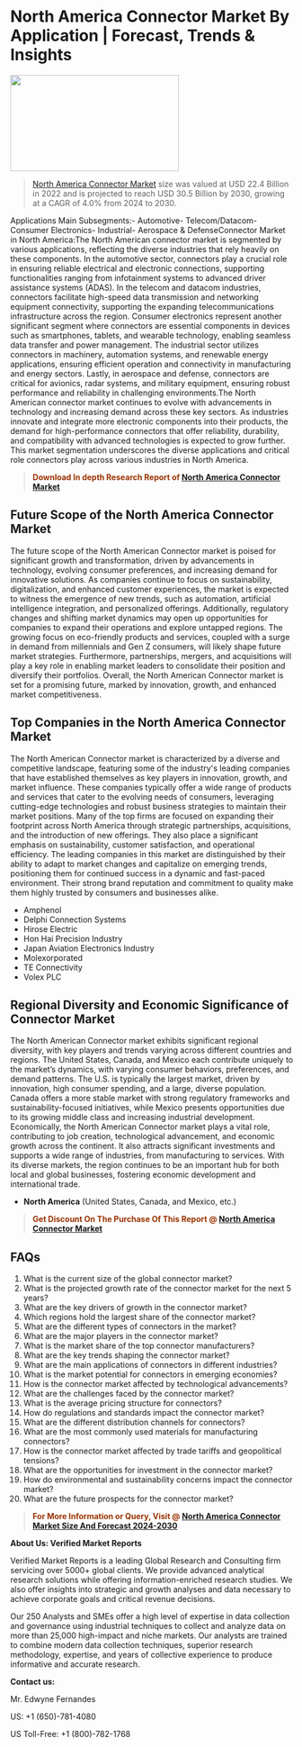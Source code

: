 <p><h1>North America Connector Market By Application | Forecast, Trends & Insights</h1><p><img class="aligncenter size-medium wp-image-105565" src="https://ffe5etoiles.com/wp-content/uploads/2025/01/MST7-300x171.png" alt="" width="300" height="171" /></p><blockquote><p><a href="https://www.verifiedmarketreports.com/download-sample/?rid=137938&utm_source=Github-NA&utm_medium=378" target="_blank">North America Connector Market</a> size was valued at USD 22.4 Billion in 2022 and is projected to reach USD 30.5 Billion by 2030, growing at a CAGR of 4.0% from 2024 to 2030.</p></blockquote>Applications Main Subsegments:- Automotive- Telecom/Datacom- Consumer Electronics- Industrial- Aerospace & DefenseConnector Market in North America:The North American connector market is segmented by various applications, reflecting the diverse industries that rely heavily on these components. In the automotive sector, connectors play a crucial role in ensuring reliable electrical and electronic connections, supporting functionalities ranging from infotainment systems to advanced driver assistance systems (ADAS). In the telecom and datacom industries, connectors facilitate high-speed data transmission and networking equipment connectivity, supporting the expanding telecommunications infrastructure across the region. Consumer electronics represent another significant segment where connectors are essential components in devices such as smartphones, tablets, and wearable technology, enabling seamless data transfer and power management. The industrial sector utilizes connectors in machinery, automation systems, and renewable energy applications, ensuring efficient operation and connectivity in manufacturing and energy sectors. Lastly, in aerospace and defense, connectors are critical for avionics, radar systems, and military equipment, ensuring robust performance and reliability in challenging environments.The North American connector market continues to evolve with advancements in technology and increasing demand across these key sectors. As industries innovate and integrate more electronic components into their products, the demand for high-performance connectors that offer reliability, durability, and compatibility with advanced technologies is expected to grow further. This market segmentation underscores the diverse applications and critical role connectors play across various industries in North America.</p><blockquote><p><span style="color: #993300;"><strong>Download In depth Research Report of <a href="https://www.verifiedmarketreports.com/download-sample/?rid=137938&utm_source=Github-NA&utm_medium=378">North America Connector Market</a></strong></span></p></blockquote><h2>Future Scope of the North America Connector Market</h2><p>The future scope of the North American Connector market is poised for significant growth and transformation, driven by advancements in technology, evolving consumer preferences, and increasing demand for innovative solutions. As companies continue to focus on sustainability, digitalization, and enhanced customer experiences, the market is expected to witness the emergence of new trends, such as automation, artificial intelligence integration, and personalized offerings. Additionally, regulatory changes and shifting market dynamics may open up opportunities for companies to expand their operations and explore untapped regions. The growing focus on eco-friendly products and services, coupled with a surge in demand from millennials and Gen Z consumers, will likely shape future market strategies. Furthermore, partnerships, mergers, and acquisitions will play a key role in enabling market leaders to consolidate their position and diversify their portfolios. Overall, the North American Connector market is set for a promising future, marked by innovation, growth, and enhanced market competitiveness.</p><h2>Top Companies in the North America Connector Market</h2><p>The North American Connector market is characterized by a diverse and competitive landscape, featuring some of the industry's leading companies that have established themselves as key players in innovation, growth, and market influence. These companies typically offer a wide range of products and services that cater to the evolving needs of consumers, leveraging cutting-edge technologies and robust business strategies to maintain their market positions. Many of the top firms are focused on expanding their footprint across North America through strategic partnerships, acquisitions, and the introduction of new offerings. They also place a significant emphasis on sustainability, customer satisfaction, and operational efficiency. The leading companies in this market are distinguished by their ability to adapt to market changes and capitalize on emerging trends, positioning them for continued success in a dynamic and fast-paced environment. Their strong brand reputation and commitment to quality make them highly trusted by consumers and businesses alike.</p><p><ul><li>Amphenol </li><li> Delphi Connection Systems </li><li> Hirose Electric </li><li> Hon Hai Precision Industry </li><li> Japan Aviation Electronics Industry </li><li> Molexorporated </li><li> TE Connectivity </li><li> Volex PLC</li></ul></p><h2>Regional Diversity and Economic Significance of Connector Market</h2><p>The North American Connector market exhibits significant regional diversity, with key players and trends varying across different countries and regions. The United States, Canada, and Mexico each contribute uniquely to the market’s dynamics, with varying consumer behaviors, preferences, and demand patterns. The U.S. is typically the largest market, driven by innovation, high consumer spending, and a large, diverse population. Canada offers a more stable market with strong regulatory frameworks and sustainability-focused initiatives, while Mexico presents opportunities due to its growing middle class and increasing industrial development. Economically, the North American Connector market plays a vital role, contributing to job creation, technological advancement, and economic growth across the continent. It also attracts significant investments and supports a wide range of industries, from manufacturing to services. With its diverse markets, the region continues to be an important hub for both local and global businesses, fostering economic development and international trade.</p><ul> <li><strong>North America</strong> (United States, Canada, and Mexico, etc.)</li></ul><blockquote><p><span style="color: #993300;"><strong>Get Discount On The Purchase Of This Report @ <a href="https://www.verifiedmarketreports.com/ask-for-discount/?rid=137938&utm_source=Github-NA&utm_medium=378">North America Connector Market</a></strong></span></p></blockquote><h2>FAQs</h2><p><ol> <li> What is the current size of the global connector market?</div><div> </li> <li> What is the projected growth rate of the connector market for the next 5 years?</div><div> </li> <li> What are the key drivers of growth in the connector market?</div><div> </li> <li> Which regions hold the largest share of the connector market?</div><div> </li> <li> What are the different types of connectors in the market?</div><div> </li> <li> What are the major players in the connector market?</div><div> </li> <li> What is the market share of the top connector manufacturers?</div><div> </li> <li> What are the key trends shaping the connector market?</div><div> </li> <li> What are the main applications of connectors in different industries?</div><div> </li> <li> What is the market potential for connectors in emerging economies?</div><div> </li> <li> How is the connector market affected by technological advancements?</div><div> </li> <li> What are the challenges faced by the connector market?</div><div> </li> <li> What is the average pricing structure for connectors?</div><div> </li> <li> How do regulations and standards impact the connector market?</div><div> </li> <li> What are the different distribution channels for connectors?</div><div> </li> <li> What are the most commonly used materials for manufacturing connectors?</div><div> </li> <li> How is the connector market affected by trade tariffs and geopolitical tensions?</div><div> </li> <li> What are the opportunities for investment in the connector market?</div><div> </li> <li> How do environmental and sustainability concerns impact the connector market?</div><div> </li> <li> What are the future prospects for the connector market?</div><div> </li></ol></p><blockquote><p><span style="color: #993300;"><strong>For More Information or Query, Visit @ <a href="https://www.verifiedmarketreports.com/product/global-connector-market-report-2019-competitive-landscape-trends-and-opportunities/">North America Connector Market Size And Forecast 2024-2030</a></strong></span></p></blockquote><p><strong>About Us: Verified Market Reports</strong></p><p>Verified Market Reports is a leading Global Research and Consulting firm servicing over 5000+ global clients. We provide advanced analytical research solutions while offering information-enriched research studies. We also offer insights into strategic and growth analyses and data necessary to achieve corporate goals and critical revenue decisions.</p><p>Our 250 Analysts and SMEs offer a high level of expertise in data collection and governance using industrial techniques to collect and analyze data on more than 25,000 high-impact and niche markets. Our analysts are trained to combine modern data collection techniques, superior research methodology, expertise, and years of collective experience to produce informative and accurate research.</p><p><strong>Contact us:</strong></p><p>Mr. Edwyne Fernandes</p><p>US: +1 (650)-781-4080</p><p>US Toll-Free: +1 (800)-782-1768</p>
